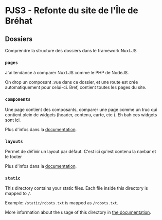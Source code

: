 # PJS3 - Refonte du site de l'Île de Bréhat


## Dossiers

Comprendre la structure des dossiers dans le framework Nuxt.JS

### `pages`

J'ai tendance à comparer Nuxt.JS comme le PHP de NodeJS.

On drop un composant .vue dans ce dossier, et une route est crée automatiquement pour celui-ci. Bref, contient toutes les pages du site.

### `components`

Une page contient des composants, comparer une page comme un truc qui contient plein de widgets (header, contenu, carte, etc.). Eh bah ces widgets sont ici.

Plus d'infos dans la [documentation](https://nuxtjs.org/docs/2.x/directory-structure/components).

### `layouts`

Permet de définir un layout par défaut. C'est ici qu'est contenu la navbar et le footer

Plus d'infos dans la [documentation](https://nuxtjs.org/docs/2.x/directory-structure/layouts).

### `static`

This directory contains your static files. Each file inside this directory is mapped to `/`.

Example: `/static/robots.txt` is mapped as `/robots.txt`.

More information about the usage of this directory in [the documentation](https://nuxtjs.org/docs/2.x/directory-structure/static).
